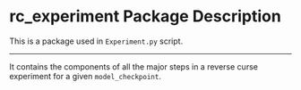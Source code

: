 # rc_experiment Package Description

This is a package used in `Experiment.py` script. 

---

It contains the components of all the major steps in a reverse curse experiment for a given `model_checkpoint`. 